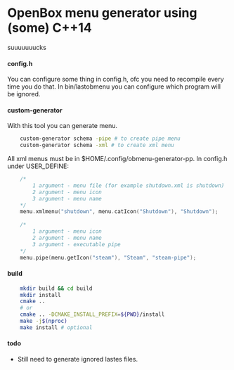 # OpenBox menu generator using (some) C++14
suuuuuuucks

#### config.h
You can configure some thing in config.h, ofc you need to recompile every time you do that.
In bin/lastobmenu you can configure which program will be ignored.

#### custom-generator
With this tool you can generate menu.

``` bash
	custom-generator schema -pipe # to create pipe menu
	custom-generator schema -xml # to create xml menu
```
	
All xml menus must be in $HOME/.config/obmenu-generator-pp. In config.h under USER_DEFINE:

``` cpp
	/*
		1 argument - menu file (for example shutdown.xml is shutdown)
		2 argument - menu icon
		3 argument - menu name
	*/
	menu.xmlmenu("shutdown", menu.catIcon("Shutdown"), "Shutdown");
	
	/*
		1 argument - menu icon
		2 argument - menu name
		3 argument - executable pipe
	*/
	menu.pipe(menu.getIcon("steam"), "Steam", "steam-pipe");
```

#### build
``` bash
	mkdir build && cd build
	mkdir install
	cmake .. 
	# or 
	cmake .. -DCMAKE_INSTALL_PREFIX=${PWD}/install
	make -j$(nproc)
	make install # optional
```

#### todo
- Still need to generate ignored lastes files.
